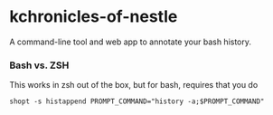 kchronicles-of-nestle
====================

A command-line tool and web app to annotate your bash history.

### Bash vs. ZSH

This works in zsh out of the box, but for bash, requires that you
do 

`shopt -s histappend PROMPT_COMMAND="history -a;$PROMPT_COMMAND"`
